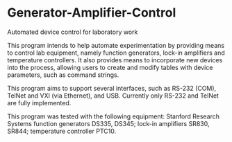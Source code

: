 # Generator-Amplifier-Control
Automated device control for laboratory work

This program intends to help automate experimentation by providing means to control lab equipment, 
namely function generators, lock-in amplifiers and temperature controllers. 
It also provides means to incorporate new devices into the process, allowing users to create and modify tables 
with device parameters, such as command strings.

This program aims to support several interfaces, such as RS-232 (COM), TelNet and VXI (via Ethernet), and USB. 
Currently only RS-232 and TelNet are fully implemented.

This program was tested with the following equipment: 
Stanford Research Systems function generators DS335, DS345; 
lock-in amplifiers SR830, SR844;
temperature controller PTC10.
